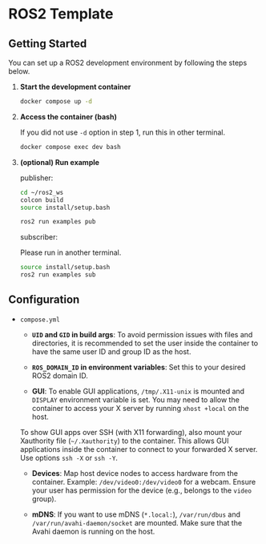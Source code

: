 # ROS2 Template

## Getting Started

You can set up a ROS2 development environment by following the steps below.

1. **Start the development container**

    ```bash
    docker compose up -d
    ```

2. **Access the container (bash)**

    If you did not use `-d` option in step 1, run this in other terminal.

    ```bash
    docker compose exec dev bash
    ```

3. **(optional) Run example**

    publisher:

    ```bash
    cd ~/ros2_ws
    colcon build
    source install/setup.bash

    ros2 run examples pub
    ```

    subscriber:

    Please run in another terminal.

    ```bash
    source install/setup.bash
    ros2 run examples sub
    ```

## Configuration

- `compose.yml`

  - **`UID` and `GID` in build args**: To avoid permission issues with files and directories, it is recommended to set the user inside the container to have the same user ID and group ID as the host.

  - **`ROS_DOMAIN_ID` in environment variables**: Set this to your desired ROS2 domain ID.

  - **GUI**: To enable GUI applications, `/tmp/.X11-unix` is mounted and `DISPLAY` environment variable is set. You may need to allow the container to access your X server by running `xhost +local` on the host.

  To show GUI apps over SSH (with X11 forwarding), also mount your Xauthority file (`~/.Xauthority`) to the container. This allows GUI applications inside the container to connect to your forwarded X server. Use options `ssh -X` or `ssh -Y`.

  - **Devices**: Map host device nodes to access hardware from the container. Example: `/dev/video0:/dev/video0` for a webcam. Ensure your user has permission for the device (e.g., belongs to the `video` group).

  - **mDNS**: If you want to use mDNS (`*.local:`), `/var/run/dbus` and `/var/run/avahi-daemon/socket` are mounted. Make sure that the Avahi daemon is running on the host.

